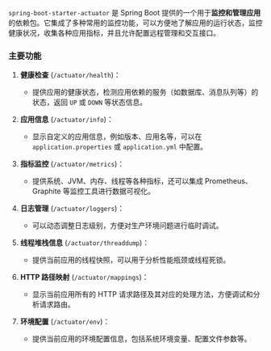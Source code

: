 `spring-boot-starter-actuator` 是 Spring Boot 提供的一个用于**监控和管理应用**的依赖包。它集成了多种常用的监控功能，可以方便地了解应用的运行状态，监控健康状况，收集各种应用指标，并且允许配置远程管理和交互接口。

### 主要功能

1. **健康检查** (`/actuator/health`)：
    
    - 提供应用的健康状态，检测应用依赖的服务（如数据库、消息队列等）的状态，返回 `UP` 或 `DOWN` 等状态信息。
2. **应用信息** (`/actuator/info`)：
    
    - 显示自定义的应用信息，例如版本、应用名等，可以在 `application.properties` 或 `application.yml` 中配置。
3. **指标监控** (`/actuator/metrics`)：
    
    - 提供系统、JVM、内存、线程等各种指标，还可以集成 Prometheus、Graphite 等监控工具进行数据可视化。
4. **日志管理** (`/actuator/loggers`)：
    
    - 可以动态调整日志级别，方便对生产环境问题进行临时调试。
5. **线程堆栈信息** (`/actuator/threaddump`)：
    
    - 提供当前应用的线程快照，可以用于分析性能瓶颈或线程死锁。
6. **HTTP 路径映射** (`/actuator/mappings`)：
    
    - 显示当前应用所有的 HTTP 请求路径及其对应的处理方法，方便调试和分析请求路由。
7. **环境配置** (`/actuator/env`)：
    
    - 提供当前应用的环境配置信息，包括系统环境变量、配置文件参数等。
